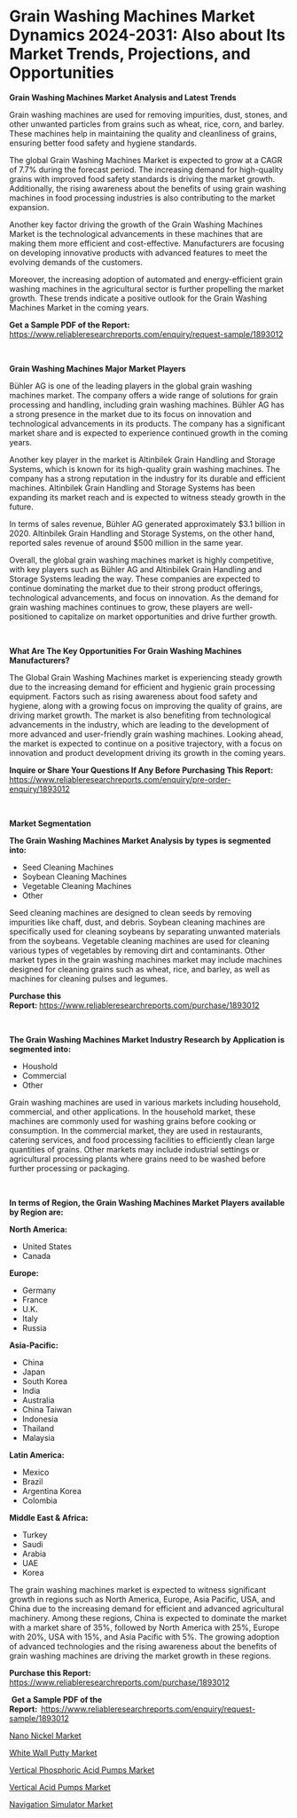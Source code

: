 <p><h1>Grain Washing Machines Market Dynamics 2024-2031: Also about Its Market Trends, Projections, and Opportunities</h1></p><p><strong>Grain Washing Machines Market Analysis and Latest Trends</strong></p>
<p><p>Grain washing machines are used for removing impurities, dust, stones, and other unwanted particles from grains such as wheat, rice, corn, and barley. These machines help in maintaining the quality and cleanliness of grains, ensuring better food safety and hygiene standards.</p><p>The global Grain Washing Machines Market is expected to grow at a CAGR of 7.7% during the forecast period. The increasing demand for high-quality grains with improved food safety standards is driving the market growth. Additionally, the rising awareness about the benefits of using grain washing machines in food processing industries is also contributing to the market expansion.</p><p>Another key factor driving the growth of the Grain Washing Machines Market is the technological advancements in these machines that are making them more efficient and cost-effective. Manufacturers are focusing on developing innovative products with advanced features to meet the evolving demands of the customers.</p><p>Moreover, the increasing adoption of automated and energy-efficient grain washing machines in the agricultural sector is further propelling the market growth. These trends indicate a positive outlook for the Grain Washing Machines Market in the coming years.</p></p>
<p><strong>Get a Sample PDF of the Report:&nbsp;</strong> <a href="https://www.reliableresearchreports.com/enquiry/request-sample/1893012">https://www.reliableresearchreports.com/enquiry/request-sample/1893012</a></p>
<p>&nbsp;</p>
<p><strong>Grain Washing Machines Major Market Players</strong></p>
<p><p>Bühler AG is one of the leading players in the global grain washing machines market. The company offers a wide range of solutions for grain processing and handling, including grain washing machines. Bühler AG has a strong presence in the market due to its focus on innovation and technological advancements in its products. The company has a significant market share and is expected to experience continued growth in the coming years.</p><p>Another key player in the market is Altinbilek Grain Handling and Storage Systems, which is known for its high-quality grain washing machines. The company has a strong reputation in the industry for its durable and efficient machines. Altinbilek Grain Handling and Storage Systems has been expanding its market reach and is expected to witness steady growth in the future.</p><p>In terms of sales revenue, Bühler AG generated approximately $3.1 billion in 2020. Altinbilek Grain Handling and Storage Systems, on the other hand, reported sales revenue of around $500 million in the same year.</p><p>Overall, the global grain washing machines market is highly competitive, with key players such as Bühler AG and Altinbilek Grain Handling and Storage Systems leading the way. These companies are expected to continue dominating the market due to their strong product offerings, technological advancements, and focus on innovation. As the demand for grain washing machines continues to grow, these players are well-positioned to capitalize on market opportunities and drive further growth.</p></p>
<p>&nbsp;</p>
<p><strong>What Are The Key Opportunities For Grain Washing Machines Manufacturers?</strong></p>
<p><p>The Global Grain Washing Machines market is experiencing steady growth due to the increasing demand for efficient and hygienic grain processing equipment. Factors such as rising awareness about food safety and hygiene, along with a growing focus on improving the quality of grains, are driving market growth. The market is also benefiting from technological advancements in the industry, which are leading to the development of more advanced and user-friendly grain washing machines. Looking ahead, the market is expected to continue on a positive trajectory, with a focus on innovation and product development driving its growth in the coming years.</p></p>
<p><strong>Inquire or Share Your Questions If Any Before Purchasing This Report:</strong> <a href="https://www.reliableresearchreports.com/enquiry/pre-order-enquiry/1893012">https://www.reliableresearchreports.com/enquiry/pre-order-enquiry/1893012</a></p>
<p>&nbsp;</p>
<p><strong>Market Segmentation</strong></p>
<p><strong>The Grain Washing Machines Market Analysis by types is segmented into:</strong></p>
<p><ul><li>Seed Cleaning Machines</li><li>Soybean Cleaning Machines</li><li>Vegetable Cleaning Machines</li><li>Other</li></ul></p>
<p><p>Seed cleaning machines are designed to clean seeds by removing impurities like chaff, dust, and debris. Soybean cleaning machines are specifically used for cleaning soybeans by separating unwanted materials from the soybeans. Vegetable cleaning machines are used for cleaning various types of vegetables by removing dirt and contaminants. Other market types in the grain washing machines market may include machines designed for cleaning grains such as wheat, rice, and barley, as well as machines for cleaning pulses and legumes.</p></p>
<p><strong>Purchase this Report:&nbsp;</strong><a href="https://www.reliableresearchreports.com/purchase/1893012">https://www.reliableresearchreports.com/purchase/1893012</a></p>
<p>&nbsp;</p>
<p><strong>The Grain Washing Machines Market Industry Research by Application is segmented into:</strong></p>
<p><ul><li>Houshold</li><li>Commercial</li><li>Other</li></ul></p>
<p><p>Grain washing machines are used in various markets including household, commercial, and other applications. In the household market, these machines are commonly used for washing grains before cooking or consumption. In the commercial market, they are used in restaurants, catering services, and food processing facilities to efficiently clean large quantities of grains. Other markets may include industrial settings or agricultural processing plants where grains need to be washed before further processing or packaging.</p></p>
<p>&nbsp;</p>
<p><strong>In terms of Region, the Grain Washing Machines Market Players available by Region are:</strong></p>
<p>
    <p> <strong> North America: </strong>
        <ul>
            <li>United States</li>
            <li>Canada</li>
        </ul>
        </p> 
    <p> <strong> Europe: </strong>
        <ul>
            <li>Germany</li>
            <li>France</li>
            <li>U.K.</li>
            <li>Italy</li>
            <li>Russia</li>
        </ul>
        </p> 
    <p> <strong> Asia-Pacific: </strong>
        <ul>
            <li>China</li>
            <li>Japan</li>
            <li>South Korea</li>
            <li>India</li>
            <li>Australia</li>
            <li>China Taiwan</li>
            <li>Indonesia</li>
            <li>Thailand</li>
            <li>Malaysia</li>
        </ul>
        </p> 
    <p> <strong> Latin America: </strong>
        <ul>
            <li>Mexico</li>
            <li>Brazil</li>
            <li>Argentina Korea</li>
            <li>Colombia</li>
        </ul>
        </p> 
    <p> <strong> Middle East & Africa: </strong>
        <ul>
            <li>Turkey</li>
            <li>Saudi</li>
            <li>Arabia</li>
            <li>UAE</li>
            <li>Korea</li>
        </ul>
    </p>
    </p>
<p><p>The grain washing machines market is expected to witness significant growth in regions such as North America, Europe, Asia Pacific, USA, and China due to the increasing demand for efficient and advanced agricultural machinery. Among these regions, China is expected to dominate the market with a market share of 35%, followed by North America with 25%, Europe with 20%, USA with 15%, and Asia Pacific with 5%. The growing adoption of advanced technologies and the rising awareness about the benefits of grain washing machines are driving the market growth in these regions.</p></p>
<p><strong>Purchase this Report: </strong><a href="https://www.reliableresearchreports.com/purchase/1893012">https://www.reliableresearchreports.com/purchase/1893012</a></p>
<p>&nbsp;<strong>Get a Sample PDF of the Report:&nbsp;&nbsp;</strong><a href="https://www.reliableresearchreports.com/enquiry/request-sample/1893012">https://www.reliableresearchreports.com/enquiry/request-sample/1893012</a></p>
<p><strong></strong></p>
<p><p><a href="https://funky-papaya-cf4.notion.site/Global-Nano-Nickel-Market-Size-and-Market-Trends-Insights-and-Projections-from-2024-to-2031-04b67c9d9dcd44188594550a4f2ab26a">Nano Nickel Market</a></p><p><a href="https://view.publitas.com/reportprime-1/white-wall-putty-market-provides-a-comprehensive-analysis-including-a-macro-overview-of-the-market-as-well-as-micro-details-such-as-market-size-and-competitive-landscape/">White Wall Putty Market</a></p><p><a href="https://github.com/pgtimber/Market-Research-Report-List-1/blob/main/vertical-phosphoric-acid-pumps-market.md">Vertical Phosphoric Acid Pumps Market</a></p><p><a href="https://github.com/arionmp/Market-Research-Report-List-2/blob/main/vertical-acid-pumps-market.md">Vertical Acid Pumps Market</a></p><p><a href="https://view.publitas.com/reportprime-1/insights-into-navigation-simulator-market-size-analysing-market-share-trends-and-growth-from-2024-to-2031/">Navigation Simulator Market</a></p></p>